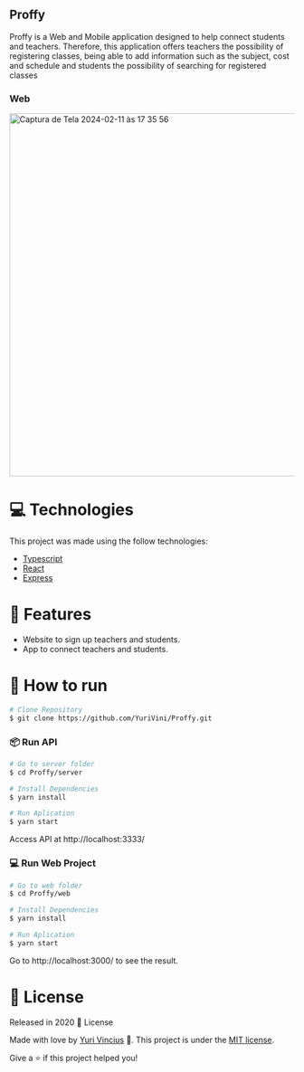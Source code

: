 ## Proffy

Proffy is a Web and Mobile application designed to help connect students and teachers. Therefore, this application offers teachers the possibility of registering classes, being able to add information such as the subject, cost and schedule and students the possibility of searching for registered classes

### Web 

<img width="642" alt="Captura de Tela 2024-02-11 às 17 35 56" src="https://github.com/YuriVini/Proffy/assets/50464472/38299fc1-ff76-4211-8fc5-88923032cfef">

# :computer: Technologies
This project was made using the follow technologies:

* [Typescript](https://www.typescriptlang.org/)      
* [React](https://reactjs.org/)      
* [Express](https://expressjs.com/)      

# :rocket: Features

* Website to sign up teachers and students.
* App to connect teachers and students.

# :construction_worker: How to run
```bash
# Clone Repository
$ git clone https://github.com/YuriVini/Proffy.git
```
### 📦 Run API

```bash
# Go to server folder
$ cd Proffy/server

# Install Dependencies
$ yarn install

# Run Aplication
$ yarn start
```
Access API at http://localhost:3333/

### 💻 Run Web Project

```bash
# Go to web folder
$ cd Proffy/web

# Install Dependencies
$ yarn install

# Run Aplication
$ yarn start
```
Go to http://localhost:3000/ to see the result.

# :closed_book: License

Released in 2020 :closed_book: License

Made with love by [Yuri Vincius](https://github.com/YuriVini) 🚀.
This project is under the [MIT license](./LICENSE).


Give a ⭐️ if this project helped you!
